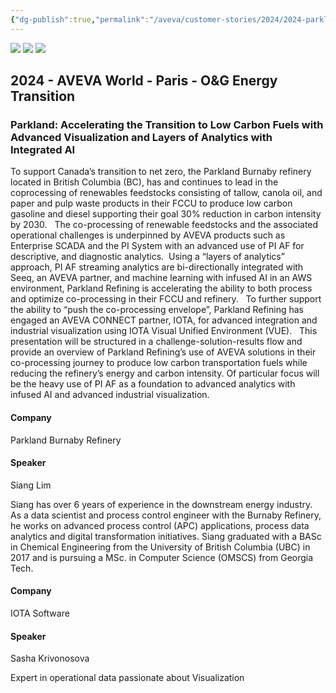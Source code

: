 ```yaml
---
{"dg-publish":true,"permalink":"/aveva/customer-stories/2024/2024-parkland-accelerating-the-transition-to-low-carbon-fuels-with-advanced-visualization-and-layers-of-analytics-with-integrated-ai/"}
---
```



![](https://i.imgur.com/BmI0ysg.png)
![](https://i.imgur.com/X6Vm0Js.png)
![](https://i.imgur.com/gdlUGUS.png)
## 2024 - AVEVA World - Paris - O&G Energy Transition

### Parkland: Accelerating the Transition to Low Carbon Fuels with Advanced Visualization and Layers of Analytics with Integrated AI

To support Canada’s transition to net zero, the Parkland Burnaby refinery located in British Columbia (BC), has and continues to lead in the coprocessing of renewables feedstocks consisting of tallow, canola oil, and paper and pulp waste products in their FCCU to produce low carbon gasoline and diesel supporting their goal 30% reduction in carbon intensity by 2030.   The co-processing of renewable feedstocks and the associated operational challenges is underpinned by AVEVA products such as Enterprise SCADA and the PI System with an advanced use of PI AF for descriptive, and diagnostic analytics.  Using a “layers of analytics” approach, PI AF streaming analytics are bi-directionally integrated with Seeq, an AVEVA partner, and machine learning with infused AI in an AWS environment, Parkland Refining is accelerating the ability to both process and optimize co-processing in their FCCU and refinery.   To further support the ability to “push the co-processing envelope”, Parkland Refining has engaged an AVEVA CONNECT partner, IOTA, for advanced integration and industrial visualization using IOTA Visual Unified Environment (VUE).   This presentation will be structured in a challenge-solution-results flow and provide an overview of Parkland Refining’s use of AVEVA solutions in their co-processing journey to produce low carbon transportation fuels while reducing the refinery’s energy and carbon intensity. Of particular focus will be the heavy use of PI AF as a foundation to advanced analytics with infused AI and advanced industrial visualization.  

#### Company

Parkland Burnaby Refinery

#### Speaker

Siang Lim

Siang has over 6 years of experience in the downstream energy industry. As a data scientist and process control engineer with the Burnaby Refinery, he works on advanced process control (APC) applications, process data analytics and digital transformation initiatives. Siang graduated with a BASc in Chemical Engineering from the University of British Columbia (UBC) in 2017 and is pursuing a MSc. in Computer Science (OMSCS) from Georgia Tech.

#### Company

IOTA Software

#### Speaker

Sasha Krivonosova

Expert in operational data passionate about Visualization